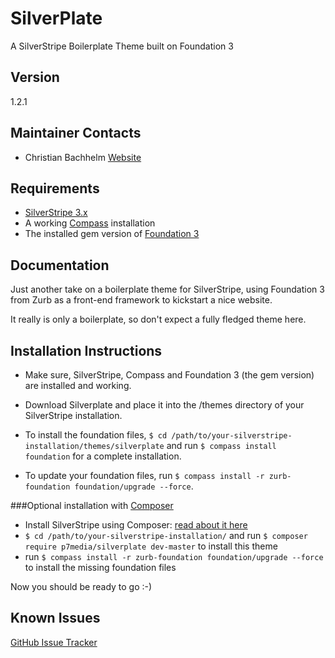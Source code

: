 SilverPlate
===========

A SilverStripe Boilerplate Theme built on Foundation 3



Version
-------
1.2.1 


Maintainer Contacts
-------------------
*  Christian Bachhelm 
   [Website](http://p7media.de)
   

Requirements
------------
* [SilverStripe 3.x](http://silverstripe.org)
* A working [Compass](http://compass-style.org/) installation
* The installed gem version of [Foundation 3](http://foundation.zurb.com/)


Documentation
-------------
Just another take on a boilerplate theme for SilverStripe,
using Foundation 3 from Zurb as a front-end framework to 
kickstart a nice website.

It really is only a boilerplate, so don't expect a fully fledged theme here.


Installation Instructions
-------------------------
* Make sure, SilverStripe, Compass and Foundation 3 (the gem version) are installed and working.
* Download Silverplate and place it into the /themes directory of your SilverStripe installation.

* To install the foundation files, `$ cd /path/to/your-silverstripe-installation/themes/silverplate` and run
`$ compass install foundation` for a complete installation.
* To update your foundation files, run `$ compass install -r zurb-foundation foundation/upgrade --force`.

###Optional installation with [Composer](http://getcomposer.org)
* Install SilverStripe using Composer: [read about it here](http://doc.silverstripe.org/framework/en/installation/composer)
* `$ cd /path/to/your-silverstripe-installation/` and run `$ composer require p7media/silverplate dev-master` to install this theme
* run `$ compass install -r zurb-foundation foundation/upgrade --force` to install the missing foundation files

Now you should be ready to go :-)



Known Issues
------------
[GitHub Issue Tracker](https://github.com/p7media/silverplate/issues)
